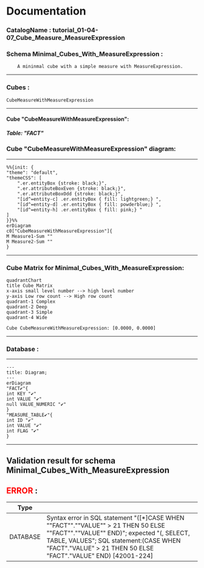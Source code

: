 # Documentation
### CatalogName : tutorial_01-04-07_Cube_Measure_MeasureExpression
### Schema Minimal_Cubes_With_MeasureExpression : 

		
		A mininmal cube with a simple measure with MeasureExpression.

		
  
---
### Cubes :

    CubeMeasureWithMeasureExpression

---
#### Cube "CubeMeasureWithMeasureExpression":

    

##### Table: "FACT"

### Cube "CubeMeasureWithMeasureExpression" diagram:

---

```mermaid
%%{init: {
"theme": "default",
"themeCSS": [
    ".er.entityBox {stroke: black;}",
    ".er.attributeBoxEven {stroke: black;}",
    ".er.attributeBoxOdd {stroke: black;}",
    "[id^=entity-c] .er.entityBox { fill: lightgreen;} ",
    "[id^=entity-d] .er.entityBox { fill: powderblue;} ",
    "[id^=entity-h] .er.entityBox { fill: pink;} "
]
}}%%
erDiagram
c0["CubeMeasureWithMeasureExpression"]{
M Measure1-Sum ""
M Measure2-Sum ""
}
```
---
### Cube Matrix for Minimal_Cubes_With_MeasureExpression:
```mermaid
quadrantChart
title Cube Matrix
x-axis small level number --> high level number
y-axis Low row count --> High row count
quadrant-1 Complex
quadrant-2 Deep
quadrant-3 Simple
quadrant-4 Wide

Cube CubeMeasureWithMeasureExpression: [0.0000, 0.0000]
```
---
### Database :
---
```mermaid
---
title: Diagram;
---
erDiagram
"FACT✔"{
int KEY "✔"
int VALUE "✔"
null VALUE_NUMERIC "✔"
}
"MEASURE_TABLE✔"{
int ID "✔"
int VALUE "✔"
int FLAG "✔"
}

```
---
## Validation result for schema Minimal_Cubes_With_MeasureExpression
## <span style='color: red;'>ERROR</span> : 
|Type|   |
|----|---|
|DATABASE|Syntax error in SQL statement "([*]CASE WHEN ""FACT"".""VALUE"" > 21 THEN 50 ELSE ""FACT"".""VALUE"" END)"; expected "(, SELECT, TABLE, VALUES"; SQL statement:(CASE WHEN "FACT"."VALUE" > 21 THEN 50 ELSE "FACT"."VALUE" END) [42001-224]|
